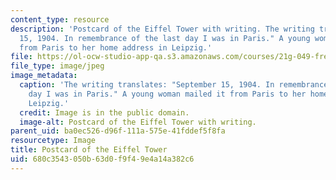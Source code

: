 ```yaml
---
content_type: resource
description: 'Postcard of the Eiffel Tower with writing. The writing translates: "September
  15, 1904. In remembrance of the last day I was in Paris." A young woman mailed it
  from Paris to her home address in Leipzig.'
file: https://ol-ocw-studio-app-qa.s3.amazonaws.com/courses/21g-049-french-photography-spring-2017/680c3543050b63d0f9f49e4a14a382c6_9.Tourism_Postcard2.jpg
file_type: image/jpeg
image_metadata:
  caption: 'The writing translates: "September 15, 1904. In remembrance of the last
    day I was in Paris." A young woman mailed it from Paris to her home address in
    Leipzig.'
  credit: Image is in the public domain.
  image-alt: Postcard of the Eiffel Tower with writing.
parent_uid: ba0ec526-d96f-111a-575e-41fddef5f8fa
resourcetype: Image
title: Postcard of the Eiffel Tower
uid: 680c3543-050b-63d0-f9f4-9e4a14a382c6
---
```

